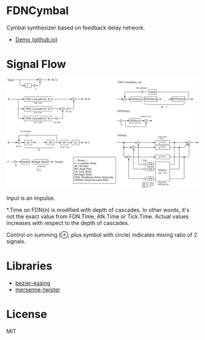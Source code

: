 # FDNCymbal
Cymbal synthesizer based on feedback delay network.

- [Demo (github.io)](https://ryukau.github.io/FDNCymbal)

# Signal Flow
![Figure of signal flow](./FDNCymbal.svg)

Input is an impulse.

*.Time on FDN(n) is modified with depth of cascades. In other words, it's not the exact value from FDN.Time, Atk.Time or Tick.Time. Actual values increases with respect to the depth of cascades.

Control on summing (⊕, plus symbol with circle) indicates mixing ratio of 2 signals.

# Libraries
- [bezier-easing](https://github.com/gre/bezier-easing)
- [mersenne-twister](https://github.com/boo1ean/mersenne-twister)

# License
MIT
